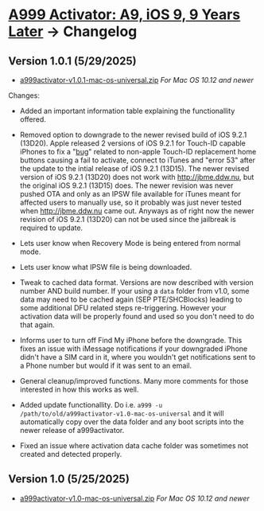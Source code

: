 # [A999 Activator: A9, iOS 9, 9 Years Later](readme.md) -> Changelog

## Version 1.0.1 (5/29/2025)

* [a999activator-v1.0.1-mac-os-universal.zip](https://github.com/alex-free/a999activator/releases/download/v1.0.1/a999-activator-v1.0.1-mac-os-universal.zip) _For Mac OS 10.12 and newer_

Changes:

* Added an important information table explaining the functionallity offered.

* Removed option to downgrade to the newer revised build of iOS 9.2.1 (13D20). Apple released 2 versions of iOS 9.2.1 for Touch-ID capable iPhones to fix a "[bug](https://www.idownloadblog.com/2016/02/18/ios-9-2-1-build-13d20-ipad/)" related to non-apple Touch-ID replacement home buttons causing a fail to activate, connect to iTunes and "error 53" after the update to the intial release of iOS 9.2.1 (13D15). The newer revised version of iOS 9.2.1 (13D20) does not work with http://jbme.ddw.nu, but the original iOS 9.2.1 (13D15) does. The newer revision was never pushed OTA and only as an IPSW file available for iTunes meant for affected users to manually use, so it probably was just never tested when http://jbme.ddw.nu came out. Anyways as of right now the newer revision of iOS 9.2.1 (13D20) can not be used since the jailbreak is required to update.

* Lets user know when Recovery Mode is being entered from normal mode.

* Lets user know what IPSW file is being downloaded.

* Tweak to cached data format. Versions are now described with version number AND build number. If your using a `data` folder from v1.0, some data may need to be cached again (SEP PTE/SHCBlocks) leading to some additional DFU related steps re-triggering. However your activation data will be properly found and used so you don't need to do that again.

* Informs user to turn off Find My iPhone before the downgrade. This fixes an issue with iMessage notifications if your downgraded iPhone didn't have a SIM card in it, where you wouldn't get notifications sent to a Phone number but would if it was sent to an email.

* General cleanup/improved functions. Many more comments for those interested in how this works as well.

* Added update functionallity. Do i.e. `a999 -u /path/to/old/a999activator-v1.0-mac-os-universal` and it will automatically copy over the data folder and any boot scripts into the newer release of a999activator.

* Fixed an issue where activation data cache folder was sometimes not created and detected properly.

## Version 1.0 (5/25/2025)

* [a999activator-v1.0-mac-os-universal.zip](https://github.com/alex-free/a999activator/releases/download/v1.0/a999-activator-v1.0-mac-os-universal.zip) _For Mac OS 10.12 and newer_